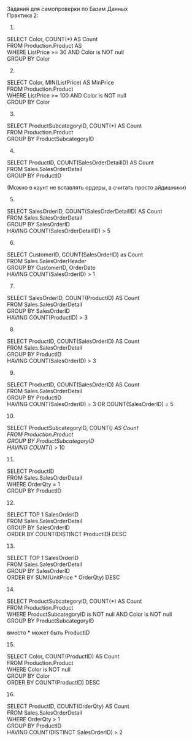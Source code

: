 Задания для самопроверки по Базам Данных  
Практика 2:  

1.
SELECT Color, COUNT(*) AS Count  
FROM Production.Product AS   
WHERE ListPrice >= 30 AND Color is NOT null  
GROUP BY Color  

2.
SELECT Color, MIN(ListPrice) AS MinPrice  
FROM Production.Product  
WHERE ListPrice >= 100 AND Color is NOT null  
GROUP BY Color  

3.
SELECT ProductSubcategoryID, COUNT(*) AS Count  
FROM Production.Product    
GROUP BY ProductSubcategoryID  

4.
SELECT ProductID, COUNT(SalesOrderDetailID) AS Count  
FROM Sales.SalesOrderDetail  
GROUP BY ProductID  

(Можно в каунт не вставлять ордеры, а считать просто айдишники)

5.
SELECT SalesOrderID, COUNT(SalesOrderDetailID) AS Count  
FROM Sales.SalesOrderDetail  
GROUP BY SalesOrderID  
HAVING COUNT(SalesOrderDetailID) > 5  

6.
SELECT CustomerID, COUNT(SalesOrderID) as Count  
FROM Sales.SalesOrderHeader  
GROUP BY CustomerID, OrderDate  
HAVING COUNT(SalesOrderID) > 1  

7.
SELECT SalesOrderID, COUNT(ProductID) AS Count  
FROM Sales.SalesOrderDetail  
GROUP BY SalesOrderID  
HAVING COUNT(ProductID) > 3  

8.
SELECT ProductID, COUNT(SalesOrderID) AS Count  
FROM Sales.SalesOrderDetail   
GROUP BY ProductID  
HAVING COUNT(SalesOrderID) > 3  

9.
SELECT ProductID, COUNT(SalesOrderID) AS Count  
FROM Sales.SalesOrderDetail   
GROUP BY ProductID  
HAVING COUNT(SalesOrderID) = 3 OR COUNT(SalesOrderID) = 5  

10.
SELECT ProductSubcategoryID, COUNT(*) AS Count  
FROM Production.Product  
GROUP BY ProductSubcategoryID  
HAVING COUNT(*) > 10  

11.
SELECT ProductID  
FROM Sales.SalesOrderDetail  
WHERE OrderQty = 1  
GROUP BY ProductID  

12.
SELECT TOP 1 SalesOrderID  
FROM Sales.SalesOrderDetail  
GROUP BY SalesOrderID  
ORDER BY COUNT(DISTINCT ProductID) DESC  

13.
SELECT TOP 1 SalesOrderID  
FROM Sales.SalesOrderDetail  
GROUP BY SalesOrderID  
ORDER BY SUM(UnitPrice * OrderQty) DESC  

14.
SELECT ProductSubcategoryID, COUNT(*) AS Count  
FROM Production.Product  
WHERE ProductSubcategoryID is NOT null AND Color is NOT null  
GROUP BY ProductSubcategoryID  

вместо * может быть ProductID

15.
SELECT Color, COUNT(ProductID) AS Count  
FROM Production.Product  
WHERE Color is NOT null  
GROUP BY Color  
ORDER BY COUNT(ProductID) DESC  

16.
SELECT ProductID, COUNT(OrderQty) AS Count   
FROM Sales.SalesOrderDetail   
WHERE OrderQty > 1  
GROUP BY ProductID  
HAVING COUNT(DISTINCT SalesOrderID) > 2
